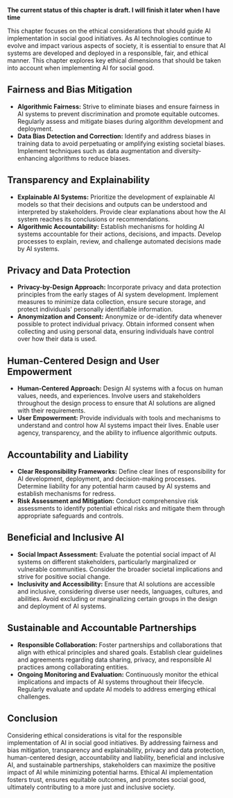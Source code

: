 **The current status of this chapter is draft. I will finish it later when I have time**

This chapter focuses on the ethical considerations that should guide AI implementation in social good initiatives. As AI technologies continue to evolve and impact various aspects of society, it is essential to ensure that AI systems are developed and deployed in a responsible, fair, and ethical manner. This chapter explores key ethical dimensions that should be taken into account when implementing AI for social good.

Fairness and Bias Mitigation
----------------------------

* **Algorithmic Fairness:** Strive to eliminate biases and ensure fairness in AI systems to prevent discrimination and promote equitable outcomes. Regularly assess and mitigate biases during algorithm development and deployment.
* **Data Bias Detection and Correction:** Identify and address biases in training data to avoid perpetuating or amplifying existing societal biases. Implement techniques such as data augmentation and diversity-enhancing algorithms to reduce biases.

Transparency and Explainability
-------------------------------

* **Explainable AI Systems:** Prioritize the development of explainable AI models so that their decisions and outputs can be understood and interpreted by stakeholders. Provide clear explanations about how the AI system reaches its conclusions or recommendations.
* **Algorithmic Accountability:** Establish mechanisms for holding AI systems accountable for their actions, decisions, and impacts. Develop processes to explain, review, and challenge automated decisions made by AI systems.

Privacy and Data Protection
---------------------------

* **Privacy-by-Design Approach:** Incorporate privacy and data protection principles from the early stages of AI system development. Implement measures to minimize data collection, ensure secure storage, and protect individuals' personally identifiable information.
* **Anonymization and Consent:** Anonymize or de-identify data whenever possible to protect individual privacy. Obtain informed consent when collecting and using personal data, ensuring individuals have control over how their data is used.

Human-Centered Design and User Empowerment
------------------------------------------

* **Human-Centered Approach:** Design AI systems with a focus on human values, needs, and experiences. Involve users and stakeholders throughout the design process to ensure that AI solutions are aligned with their requirements.
* **User Empowerment:** Provide individuals with tools and mechanisms to understand and control how AI systems impact their lives. Enable user agency, transparency, and the ability to influence algorithmic outputs.

Accountability and Liability
----------------------------

* **Clear Responsibility Frameworks:** Define clear lines of responsibility for AI development, deployment, and decision-making processes. Determine liability for any potential harm caused by AI systems and establish mechanisms for redress.
* **Risk Assessment and Mitigation:** Conduct comprehensive risk assessments to identify potential ethical risks and mitigate them through appropriate safeguards and controls.

Beneficial and Inclusive AI
---------------------------

* **Social Impact Assessment:** Evaluate the potential social impact of AI systems on different stakeholders, particularly marginalized or vulnerable communities. Consider the broader societal implications and strive for positive social change.
* **Inclusivity and Accessibility:** Ensure that AI solutions are accessible and inclusive, considering diverse user needs, languages, cultures, and abilities. Avoid excluding or marginalizing certain groups in the design and deployment of AI systems.

Sustainable and Accountable Partnerships
----------------------------------------

* **Responsible Collaboration:** Foster partnerships and collaborations that align with ethical principles and shared goals. Establish clear guidelines and agreements regarding data sharing, privacy, and responsible AI practices among collaborating entities.
* **Ongoing Monitoring and Evaluation:** Continuously monitor the ethical implications and impacts of AI systems throughout their lifecycle. Regularly evaluate and update AI models to address emerging ethical challenges.

Conclusion
----------

Considering ethical considerations is vital for the responsible implementation of AI in social good initiatives. By addressing fairness and bias mitigation, transparency and explainability, privacy and data protection, human-centered design, accountability and liability, beneficial and inclusive AI, and sustainable partnerships, stakeholders can maximize the positive impact of AI while minimizing potential harms. Ethical AI implementation fosters trust, ensures equitable outcomes, and promotes social good, ultimately contributing to a more just and inclusive society.
